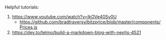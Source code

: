 Helpful tutorials:

1. https://www.youtube.com/watch?v=IkOVe40Sy0U
   - https://github.com/bradtraversy/bitzprice/blob/master/components/Prices.js
1. https://dev.to/telmo/build-a-markdown-blog-with-nextjs-4521
